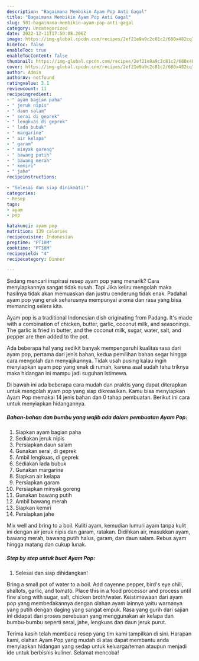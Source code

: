 ```yaml
---
description: "Bagaimana Membikin Ayam Pop Anti Gagal"
title: "Bagaimana Membikin Ayam Pop Anti Gagal"
slug: 501-bagaimana-membikin-ayam-pop-anti-gagal
category: Uncategorized
date: 2022-12-11T17:50:08.206Z
image: https://img-global.cpcdn.com/recipes/2ef21e9a9c2c81c2/680x482cq70/ayam-pop-foto-resep-utama.jpg
hideToc: false
enableToc: true
enableTocContent: false
thumbnail: https://img-global.cpcdn.com/recipes/2ef21e9a9c2c81c2/680x482cq70/ayam-pop-foto-resep-utama.jpg
cover: https://img-global.cpcdn.com/recipes/2ef21e9a9c2c81c2/680x482cq70/ayam-pop-foto-resep-utama.jpg
author: Admin
authorAv: notfound
ratingvalue: 3.1
reviewcount: 11
recipeingredient:
- " ayam bagian paha"
- " jeruk nipis"
- " daun salam"
- " serai di geprek"
- " lengkuas di geprek"
- " lada bubuk"
- " margarine"
- " air kelapa"
- " garam"
- " minyak goreng"
- " bawang putih"
- " bawang merah"
- " kemiri"
- " jahe"
recipeinstructions:

- "Selesai dan siap dinikmati!"
categories:
- Resep
tags:
- ayam
- pop

katakunci: ayam pop 
nutrition: 139 calories
recipecuisine: Indonesian
preptime: "PT10M"
cooktime: "PT38M"
recipeyield: "4"
recipecategory: Dinner

---
```



Sedang mencari inspirasi resep ayam pop yang menarik? Cara menyiapkannya sangat tidak susah. Tapi Jika keliru mengolah maka hasilnya tidak akan memuaskan dan justru cenderung tidak enak. Padahal ayam pop yang enak seharusnya mempunyai aroma dan rasa yang bisa memancing selera kita.


Ayam pop is a traditional Indonesian dish originating from Padang. It&#39;s made with a combination of chicken, butter, garlic, coconut milk, and seasonings. The garlic is fried in butter, and the coconut milk, sugar, water, salt, and pepper are then added to the pot.

Ada beberapa hal yang sedikit banyak mempengaruhi kualitas rasa dari ayam pop, pertama dari jenis bahan, kedua pemilihan bahan segar hingga cara mengolah dan menyajikannya. Tidak usah pusing kalau ingin menyiapkan ayam pop yang enak di rumah, karena asal sudah tahu triknya maka hidangan ini mampu jadi suguhan istimewa.


Di bawah ini ada beberapa cara mudah dan praktis yang dapat diterapkan untuk mengolah ayam pop yang siap dikreasikan. Kamu bisa menyiapkan Ayam Pop memakai 14 jenis bahan dan 0 tahap pembuatan. Berikut ini cara untuk menyiapkan hidangannya.

<!--inarticleads1-->

##### Bahan-bahan dan bumbu yang wajib ada dalam pembuatan Ayam Pop:

1. Siapkan  ayam bagian paha
1. Sediakan  jeruk nipis
1. Persiapkan  daun salam
1. Gunakan  serai, di geprek
1. Ambil  lengkuas, di geprek
1. Sediakan  lada bubuk
1. Gunakan  margarine
1. Siapkan  air kelapa
1. Persiapkan  garam
1. Persiapkan  minyak goreng
1. Gunakan  bawang putih
1. Ambil  bawang merah
1. Siapkan  kemiri
1. Persiapkan  jahe


Mix well and bring to a boil. Kuliti ayam, kemudian lumuri ayam tanpa kulit ini dengan air jeruk nipis dan garam, ratakan. Didihkan air, masukkan ayam, bawang merah, bawang putih halus, garam, dan daun salam. Rebus ayam hingga matang dan cukup lunak. 

<!--inarticleads2-->

##### Step by step untuk buat Ayam Pop:


1. Selesai dan siap dihidangkan!

Bring a small pot of water to a boil. Add cayenne pepper, bird&#39;s eye chili, shallots, garlic, and tomato. Place this in a food processor and process until fine along with sugar, salt, chicken broth/water. Keistimewaan dari ayam pop yang membedakannya dengan olahan ayam lainnya yaitu warnanya yang putih dengan daging yang sangat empuk. Rasa yang gurih dari sajian ini didapat dari proses perebusan yang menggunakan air kelapa dan bumbu-bumbu seperti serai, jahe, lengkuas dan daun jeruk purut. 

Terima kasih telah membaca resep yang tim kami tampilkan di sini. Harapan kami, olahan Ayam Pop yang mudah di atas dapat membantu anda menyiapkan hidangan yang sedap untuk keluarga/teman ataupun menjadi ide untuk berbisnis kuliner. Selamat mencoba!
